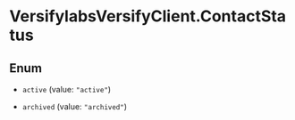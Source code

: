# VersifylabsVersifyClient.ContactStatus

## Enum


* `active` (value: `"active"`)

* `archived` (value: `"archived"`)


